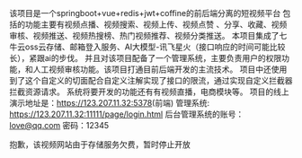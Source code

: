 该项目是一个springboot+vue+redis+jwt+coffine的前后端分离的短视频平台
包括的功能主要有视频点播、视频搜索、视频上传、视频点赞 、分享、收藏、视频审核、视频推送、视频热搜榜、热门视频推荐、视频分类推送。
本项目集成了七牛云oss云存储、邮箱登入服务、AI大模型-讯飞星火（接口响应的时间可能比较长），紧跟ai的步伐。
并且对该项目配备了一个管理系统，主要负责用户的权限功能，和人工视频审核功能。该项目打通目前后端开发的主流技术。
项目中还使用到了这个自定义的切面配合自定义注解实现了接口的限流，通过实现自定义拦截器拦截资源请求。
系统将要开发的功能还有有视频直播，电商模块等。
项目的线上演示地址是：<https://123.207.11.32:5378>(前端)       管理系统: <https://123.207.11.32:11111/page/login.html>  后台管理系统的账号：love@qq.com  密码：12345

  
抱歉，该视频网站由于存储服务欠费，暂时停止开放
